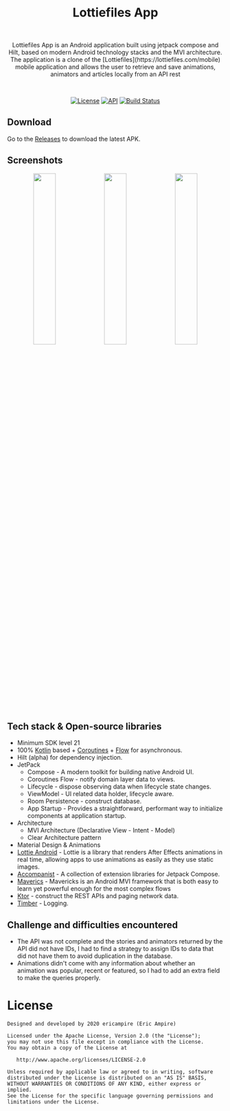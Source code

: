 <h1 align="center">Lottiefiles App</h1><br>
<p align="center">  
Lottiefiles App is an Android application built using jetpack compose and Hilt, based on modern Android technology stacks and the MVI architecture. 
The application is a clone of the [Lottiefiles](https://lottiefiles.com/mobile) mobile application and allows the user to retrieve and save animations, animators and articles locally from an API rest
</p>
<br>

<p align="center">
  <a href="https://opensource.org/licenses/Apache-2.0"><img alt="License" src="https://img.shields.io/badge/License-Apache%202.0-blue.svg"/></a>
  <a href="https://android-arsenal.com/api?level=21"><img alt="API" src="https://img.shields.io/badge/API-21%2B-brightgreen.svg?style=flat"/></a>
  <a href="https://github.com/eric-ampire/android-study-case/actions"><img alt="Build Status" src="https://github.com/eric-ampire/lottiefiles-app/workflows/Android%20CI/badge.svg"/></a>
</p>

## Download
Go to the [Releases](https://github.com/eric-ampire/lottiefiles-app/releases) to download the latest APK.

## Screenshots
<p align="center">
<img src="https://user-images.githubusercontent.com/24237865/93901108-238eb000-fd31-11ea-9fac-c9ba1eca146c.gif" width="32%"/>
<img src="/preview/preview0.gif" width="32%"/>
<img src="/preview/preview1.gif" width="32%"/>
</p>

## Tech stack & Open-source libraries
- Minimum SDK level 21
- 100% [Kotlin](https://kotlinlang.org/) based + [Coroutines](https://github.com/Kotlin/kotlinx.coroutines) + [Flow](https://kotlin.github.io/kotlinx.coroutines/kotlinx-coroutines-core/kotlinx.coroutines.flow/) for asynchronous.
- Hilt (alpha) for dependency injection.
- JetPack
    - Compose - A modern toolkit for building native Android UI.
    - Coroutines Flow - notify domain layer data to views.
    - Lifecycle - dispose observing data when lifecycle state changes.
    - ViewModel - UI related data holder, lifecycle aware.
    - Room Persistence - construct database.
    - App Startup - Provides a straightforward, performant way to initialize components at application startup.
- Architecture
    - MVI Architecture (Declarative View - Intent - Model)
    - Clear Architecture pattern
- Material Design & Animations
- [Lottie Android](https://airbnb.design/lottie/) - Lottie is a library that renders After Effects animations in real time, allowing apps to use animations as easily as they use static images.
- [Accompanist](https://github.com/google/accompanist) - A collection of extension libraries for Jetpack Compose.
- [Maverics](https://airbnb.io/mavericks/#/) - Mavericks is an Android MVI framework that is both easy to learn yet powerful enough for the most complex flows
- [Ktor](https://github.com/square/retrofit) - construct the REST APIs and paging network data.
- [Timber](https://github.com/JakeWharton/timber) - Logging.

## Challenge and difficulties encountered
* The API was not complete and the stories and animators returned by the API did not have IDs, I had to find a strategy to assign IDs to data that did not have them to avoid duplication in the database. 
* Animations didn't come with any information about whether an animation was popular, recent or featured, so I had to add an extra field to make the queries properly.

# License

```
Designed and developed by 2020 ericampire (Eric Ampire)

Licensed under the Apache License, Version 2.0 (the "License");
you may not use this file except in compliance with the License.
You may obtain a copy of the License at

   http://www.apache.org/licenses/LICENSE-2.0

Unless required by applicable law or agreed to in writing, software
distributed under the License is distributed on an "AS IS" BASIS,
WITHOUT WARRANTIES OR CONDITIONS OF ANY KIND, either express or implied.
See the License for the specific language governing permissions and
limitations under the License.
```
